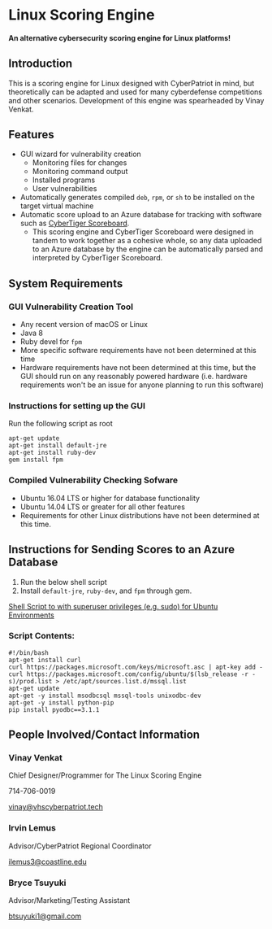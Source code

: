 # Linux Scoring Engine

#### An alternative cybersecurity scoring engine for Linux platforms!

## Introduction
 This is a scoring engine for Linux designed with CyberPatriot in mind, but theoretically can be adapted and used for many cyberdefense competitions and other scenarios. Development of this engine was spearheaded by Vinay Venkat.

## Features
- GUI wizard for vulnerability creation
    - Monitoring files for changes
    - Monitoring command output
    - Installed programs
    - User vulnerabilities
- Automatically generates compiled `deb`, `rpm`, or `sh` to be installed on the target virtual machine
- Automatic score upload to an Azure database for tracking with software such as [CyberTiger Scoreboard](https://github.com/billwi/CyberTigerScoreboard).
    - This scoring engine and CyberTiger Scoreboard were designed in tandem to work together as a cohesive whole, so any data uploaded to an Azure database by the engine can be automatically parsed and interpreted by CyberTiger Scoreboard.


## System Requirements

### GUI Vulnerability Creation Tool
- Any recent version of macOS or Linux
- Java 8
- Ruby devel for `fpm`
- More specific software requirements have not been determined at this time
- Hardware requirements have not been determined at this time, but the GUI should run on any reasonably powered hardware (i.e. hardware requirements won't be an issue for anyone planning to run this software)

### Instructions for setting up the GUI
Run the following script as root
```shell
apt-get update
apt-get install default-jre
apt-get install ruby-dev
gem install fpm
```

### Compiled Vulnerability Checking Sofware
- Ubuntu 16.04 LTS or higher for database functionality
- Ubuntu 14.04 LTS or greater for all other features
- Requirements for other Linux distributions have not been determined at this time.

## Instructions for Sending Scores to an Azure Database

1. Run the below shell script
2. Install `default-jre`, `ruby-dev`, and `fpm` through gem.

[Shell Script to with superuser privileges (e.g. sudo) for Ubuntu Environments](https://gist.github.com/billwi/fc7bdbec214c9a964af69498c08e48ec)

### Script Contents:
```shell
#!/bin/bash
apt-get install curl
curl https://packages.microsoft.com/keys/microsoft.asc | apt-key add -
curl https://packages.microsoft.com/config/ubuntu/$(lsb_release -r -s)/prod.list > /etc/apt/sources.list.d/mssql.list
apt-get update
apt-get -y install msodbcsql mssql-tools unixodbc-dev
apt-get -y install python-pip
pip install pyodbc==3.1.1
```
## People Involved/Contact Information

### Vinay Venkat

Chief Designer/Programmer for The Linux Scoring Engine

714-706-0019

<a href="mailto:vinay@vhscyberpatriot.tech?subject=Linux Scoring Engine&body=This email is regarding the Linux Scoring Engine, and I would like more information about it">vinay@vhscyberpatriot.tech</a>


### Irvin Lemus

Advisor/CyberPatriot Regional Coordinator

<a href="mailto:ilemus3@coastline.edu?subject=Linux Scoring Engine&body=This email is regarding the Linux Scoring Engine, and I would like more information about it">ilemus3@coastline.edu</a>


### Bryce Tsuyuki

Advisor/Marketing/Testing Assistant

<a href="mailto:btsuyuki1@gmail.com?subject=Linux Scoring Engine&body=This email is regarding the Linux Scoring Engine, and I would like more information about it">btsuyuki1@gmail.com</a>
